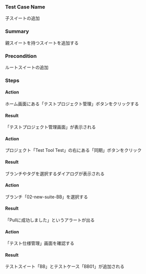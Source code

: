 ### Test Case Name
子スイートの追加

### Summary
親スイートを持つスイートを追加する

### Precondition
ルートスイートの追加

### Steps

#### Action
ホーム画面にある「テストプロジェクト管理」ボタンをクリックする
#### Result
「テストプロジェクト管理画面」が表示される

#### Action
プロジェクト「Test Tool Test」の右にある「同期」ボタンをクリック
#### Result
ブランチやタグを選択するダイアログが表示される

#### Action
ブランチ「02-new-suite-BB」を選択する
#### Result
「Pullに成功しました」というアラートが出る

#### Action
「テスト仕様管理」画面を確認する
#### Result
テストスイート「BB」とテストケース「BB01」が追加される
